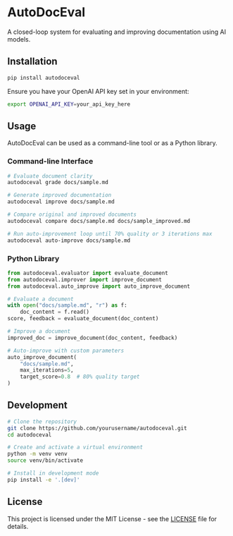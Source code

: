 # AutoDocEval

A closed-loop system for evaluating and improving documentation using AI models.

## Installation

```bash
pip install autodoceval
```

Ensure you have your OpenAI API key set in your environment:

```bash
export OPENAI_API_KEY=your_api_key_here
```

## Usage

AutoDocEval can be used as a command-line tool or as a Python library.

### Command-line Interface

```bash
# Evaluate document clarity
autodoceval grade docs/sample.md

# Generate improved documentation
autodoceval improve docs/sample.md

# Compare original and improved documents
autodoceval compare docs/sample.md docs/sample_improved.md

# Run auto-improvement loop until 70% quality or 3 iterations max
autodoceval auto-improve docs/sample.md
```

### Python Library

```python
from autodoceval.evaluator import evaluate_document
from autodoceval.improver import improve_document
from autodoceval.auto_improve import auto_improve_document

# Evaluate a document
with open("docs/sample.md", "r") as f:
    doc_content = f.read()
score, feedback = evaluate_document(doc_content)

# Improve a document
improved_doc = improve_document(doc_content, feedback)

# Auto-improve with custom parameters
auto_improve_document(
    "docs/sample.md",
    max_iterations=5,
    target_score=0.8  # 80% quality target
)
```

## Development

```bash
# Clone the repository
git clone https://github.com/yourusername/autodoceval.git
cd autodoceval

# Create and activate a virtual environment
python -m venv venv
source venv/bin/activate

# Install in development mode
pip install -e '.[dev]'
```

## License

This project is licensed under the MIT License - see the [LICENSE](LICENSE) file for details.
